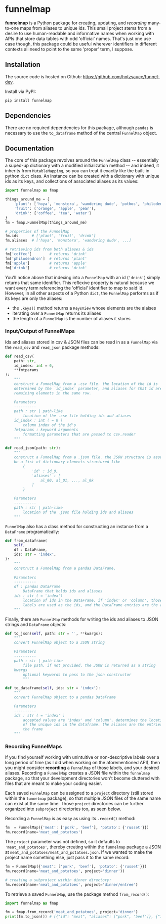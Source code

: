 # funnelmap

**funnelmap** is a Python package for creating, updating, and *recording* many-to-one maps from aliases to unique ids. This small project stems from a desire to use human-readable and informative names when working with APIs that store data tables with odd 'official' names. That's just one use case though, this package could be useful wherever identifiers in different contexts all need to point to the same 'proper' term, I suppose.

## Installation
The source code is hosted on Github: https://github.com/hotzsauce/funnel-dev.

Install via PyPI:
```console
pip install funnelmap
```

## Dependencies
There are no required dependencies for this package, although `pandas` is necessary to use the `to_dataframe` method of the central `FunnelMap` object.

## Documentation
The core of this package revolves around the `FunnelMap` class -- essentially a suped-up dictionary with a modified initialization method -- and indeed, it inherits from `MutableMapping`, so you can treat it exactly like the built-in python `dict` class. An instance can be created with a dictionary with unique ids as its keys, and collections of  associated aliases as its values:
```python
import funnelmap as fmap

things_around_me = {
    'plant': ['hoya', 'monstera', 'wandering dude', 'pothos', 'philodendron'],
    'fruit': ('orange', 'apple', 'pear'),
    'drink': {'coffee', 'tea', 'water'}
}
fm = fmap.FunnelMap(things_around_me)

# properties of the FunnelMap
fm.ids      # ['plant', 'fruit', 'drink']
fm.aliases  # ['hoya', 'monstera', 'wandering dude', ...]

# retrieving ids from both aliases & ids
fm['coffee']        # returns 'drink'
fm['philodendron']  # returns 'plant'
fm['apple']         # returns 'apple'
fm['drink']         # returns 'drink'
```

You'll notice above that indexing into a `FunnelMap` with an id (`'drink'`) simply returns that same identifier. This reflexive property is natural because we want every term referencing the 'official' identifier to map to said id. However, in all other aspects of a Python `dict`, the `FunnelMap` performs as if its keys are only the aliases:

- the `.keys()` method returns a `KeysView` whose elements are the alaises
- iterating over a  `FunnelMap` returns its aliases
- the length of a `FunnelMap` is the number of aliases it stores

### Input/Output of FunnelMaps
Ids and aliases stored in csv & JSON files can be read in as a `FunnelMap` via the `read_csv` and `read_json` package methods:
```python
def read_csv(
	path: str,
	id_index: int = 0,
	**fmtparams
):
	"""
	construct a FunnelMap from a .csv file. the location of the id is
	determined by the `id_index` parameter, and aliases for that id are the
	remaining elements in the same row.

	Parameters
	----------
	path : str | path-like
		location of the .csv file holding ids and aliases
	id_index : int ( = 0 )
		column index of the id's
	fmtparams : keyword arguments
	    formatting parameters that are passed to csv.reader
	"""
	
def read_json(path: str):
	"""
	construct a FunnelMap from a .json file. the JSON structure is assumed to
	be a list of dictionary elements structured like
		{
			'id' : id_0,
			'aliases' : [
				al_00, al_01, ..., al_0k
			]
		}

	Parameters
	----------
	path : str | path-like
		location of the .json file holding ids and aliases
	"""
```

`FunnelMap` also has a class method for constructing an instance from a `DataFrame` programatically:
```python
def from_dataframe(
	self, 
	df : DataFrame,
	ids: str = 'index',
):
	"""
	construct a FunnelMap from a pandas DataFrame.
		
	Parameters
	----------
	df : pandas DataFrame
		DataFrame that holds ids and aliases
	ids : str ( = 'index')
		location of ids in the DataFrame. if 'index' or 'column', those axis
		labels are used as the ids, and the DataFrame entries are the aliases.
	"""
```

Finally, there are `FunnelMap` methods for writing the ids and aliases to JSON strings and `DataFrame` objects:
```python
def to_json(self, path: str = '', **kwargs):
	"""
	convert FunnelMap object to a JSON string

	Parameters
	----------
	path : str | path-like
		file path. if not provided, the JSON is returned as a string
	kwargs
		optional keywords to pass to the json constructor
    	"""

def to_dataframe(self, ids: str = 'index'):
	"""
	convert FunnelMap object to a pandas DataFrame

	Parameters
	----------
	ids : str ( = 'index' )
		accepted values are 'index' and 'column'. determines the location
		of the unique ids in the dataframe. the aliases are the entries of
		the frame
	"""
```

### Recording FunnelMaps

If you find yourself working with unintuitive or non-descriptive labels over a long period of time (as I did when working on the aforementioned API), then you might consider **recording** a `FunnelMap` of those labels, and your desired aliases. Recording a `FunnelMap` creates a JSON file within the `funnelmap` package, so that your development directories won't become cluttered with files that are meant to make your coding easier.

Each saved `FunnelMap` can be assigned to a `project` directory (still stored within the `funnelmap` package), so that multiple JSON files of the same name can exist at the same time. Those `project` directories can be further organized into `subproject` directories too, as seen below.

Recording a `FunnelMap` is as easy as using its `.record()` method:
```python
fm  = FunnelMap({'meat': ['pork', 'beef'], 'potato': {'russet'}})
fm.record(name='meat_and_potatoes')
```
The `project` parameter was not defined, so it defaults to `'meat_and_potatoes'`, thereby creating within the `funnelmap` package a JSON at `meat_and_potatoes/meat_and_potatoes.json`. If we wanted to make the project name something else, just pass it to the same record:
```python
fm = FunnelMap({'meat': ['pork', 'beef'], 'potato': {'russet'}})
fm.record(name='meat_and_potatoes', project='dinner'))

# creating a subproject within dinner directory:
fm.record(name='meat_and_potatoes', project='dinner/entree')
```

To retrieve a saved `FunnelMap`, use the package method `from_record()`:
```python
import funnelmap as fmap

fm = fmap.from_record('meat_and_potatoes', project='dinner')
print(fm.to_json()) # [{"id": "meat", "aliases": ["pork", "beef"]}, {"id": "potato", "aliases": ["russet"]}]
```














